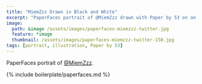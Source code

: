 ```yaml
---
title: "MiemZzz Drawn in Black and White"
excerpt: "PaperFaces portrait of @MiemZzz drawn with Paper by 53 on an iPad."
image: 
  path: &image /assets/images/paperfaces-miemzzz-twitter.jpg 
  feature: *image
  thumbnail: /assets/images/paperfaces-miemzzz-twitter-150.jpg
tags: [portrait, illustration, Paper by 53]
---
```


PaperFaces portrait of [@MiemZzz](https://twitter.com/MiemZzz).

{% include boilerplate/paperfaces.md %}
